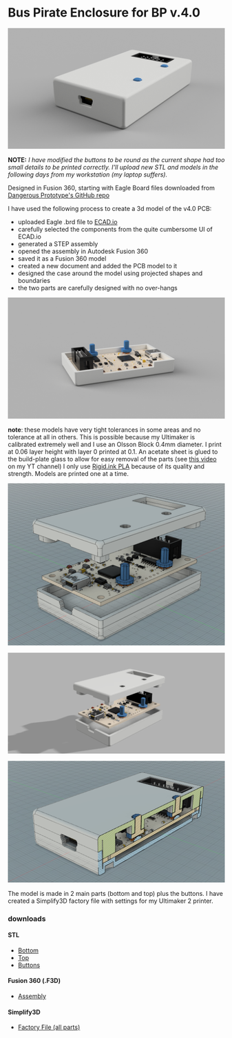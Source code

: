# Bus Pirate Enclosure for BP v.4.0
![Case v2](resources/27E8554C5F3B513E9D2A13C29EED7F7F.png)

__NOTE:__ *I have modified the buttons to be round as the current shape had too small details to be printed correctly.
I'll upload new STL and models in the following days from my workstation (my laptop suffers).*

Designed in Fusion 360, starting with Eagle Board files downloaded from [Dangerous Prototype's GitHub repo](https://github.com/DangerousPrototypes/Bus_Pirate)

I have used the following process to create a 3d model of the v4.0 PCB:

* uploaded Eagle .brd file to [ECAD.io](http://ecad.io)
* carefully selected the components from the quite cumbersome UI of ECAD.io
* generated a STEP assembly
* opened the assembly in Autodesk Fusion 360
* saved it as a Fusion 360 model
* created a new document and added the PCB model to it
* designed the case around the model using projected shapes and boundaries
* the two parts are carefully designed with no over-hangs

![Case - top off](resources/4DF2A6C2F437542159F3E566436D1657.png)

__note__: these models have very tight tolerances in some areas and no tolerance at all in others.
This is possible because my Ultimaker is calibrated extremely well and I use an Olsson Block 0.4mm diameter.
I print at 0.06 layer height with layer 0 printed at 0.1.
An acetate sheet is glued to the build-plate glass to allow for easy removal of the parts (see [this video](https://www.youtube.com/watch?v=MMxrqxx-Fjg) on my YT channel)
I only use [Rigid.ink PLA](http://rigid.ink) because of its quality and strength.
Models are printed one at a time.

![Explode](resources/Case_exploded_model.png)

![Explode](resources/Case_exploded.png)



![Section](resources/B5ECDA007207B4DDCEC799737B442869.png)

The model is made in 2 main parts (bottom and top) plus the buttons.
I have created a Simplify3D factory file with settings for my Ultimaker 2 printer.

### downloads
#### STL
* [Bottom](models-STL/Bottom.STL)
* [Top](models-STL/Top.STL)
* [Buttons](models-STL/Buttons.STL)

#### Fusion 360 (.F3D)
* [Assembly](models-Fusion360/BusPirate_v4.0_Case.f3d)

#### Simplify3D
* [Factory File (all parts)](Simplify3D/BusPirate_ALL.factory)